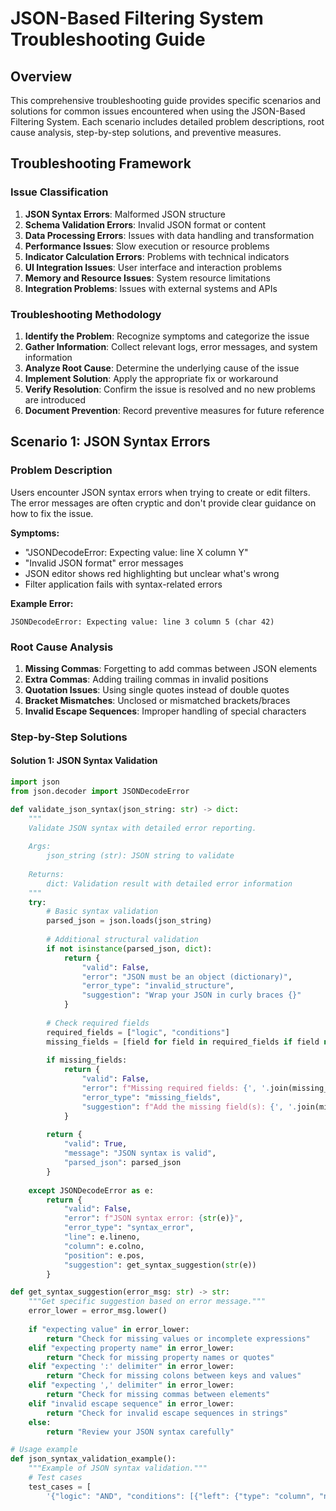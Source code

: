 # JSON-Based Filtering System Troubleshooting Guide

## Overview

This comprehensive troubleshooting guide provides specific scenarios and solutions for common issues encountered when using the JSON-Based Filtering System. Each scenario includes detailed problem descriptions, root cause analysis, step-by-step solutions, and preventive measures.

## Troubleshooting Framework

### Issue Classification

1. **JSON Syntax Errors**: Malformed JSON structure
2. **Schema Validation Errors**: Invalid JSON format or content
3. **Data Processing Errors**: Issues with data handling and transformation
4. **Performance Issues**: Slow execution or resource problems
5. **Indicator Calculation Errors**: Problems with technical indicators
6. **UI Integration Issues**: User interface and interaction problems
7. **Memory and Resource Issues**: System resource limitations
8. **Integration Problems**: Issues with external systems and APIs

### Troubleshooting Methodology

1. **Identify the Problem**: Recognize symptoms and categorize the issue
2. **Gather Information**: Collect relevant logs, error messages, and system information
3. **Analyze Root Cause**: Determine the underlying cause of the issue
4. **Implement Solution**: Apply the appropriate fix or workaround
5. **Verify Resolution**: Confirm the issue is resolved and no new problems are introduced
6. **Document Prevention**: Record preventive measures for future reference

## Scenario 1: JSON Syntax Errors

### Problem Description
Users encounter JSON syntax errors when trying to create or edit filters. The error messages are often cryptic and don't provide clear guidance on how to fix the issue.

**Symptoms:**
- "JSONDecodeError: Expecting value: line X column Y"
- "Invalid JSON format" error messages
- JSON editor shows red highlighting but unclear what's wrong
- Filter application fails with syntax-related errors

**Example Error:**
```
JSONDecodeError: Expecting value: line 3 column 5 (char 42)
```

### Root Cause Analysis
1. **Missing Commas**: Forgetting to add commas between JSON elements
2. **Extra Commas**: Adding trailing commas in invalid positions
3. **Quotation Issues**: Using single quotes instead of double quotes
4. **Bracket Mismatches**: Unclosed or mismatched brackets/braces
5. **Invalid Escape Sequences**: Improper handling of special characters

### Step-by-Step Solutions

#### Solution 1: JSON Syntax Validation

```python
import json
from json.decoder import JSONDecodeError

def validate_json_syntax(json_string: str) -> dict:
    """
    Validate JSON syntax with detailed error reporting.
    
    Args:
        json_string (str): JSON string to validate
        
    Returns:
        dict: Validation result with detailed error information
    """
    try:
        # Basic syntax validation
        parsed_json = json.loads(json_string)
        
        # Additional structural validation
        if not isinstance(parsed_json, dict):
            return {
                "valid": False,
                "error": "JSON must be an object (dictionary)",
                "error_type": "invalid_structure",
                "suggestion": "Wrap your JSON in curly braces {}"
            }
        
        # Check required fields
        required_fields = ["logic", "conditions"]
        missing_fields = [field for field in required_fields if field not in parsed_json]
        
        if missing_fields:
            return {
                "valid": False,
                "error": f"Missing required fields: {', '.join(missing_fields)}",
                "error_type": "missing_fields",
                "suggestion": f"Add the missing field(s): {', '.join(missing_fields)}"
            }
        
        return {
            "valid": True,
            "message": "JSON syntax is valid",
            "parsed_json": parsed_json
        }
        
    except JSONDecodeError as e:
        return {
            "valid": False,
            "error": f"JSON syntax error: {str(e)}",
            "error_type": "syntax_error",
            "line": e.lineno,
            "column": e.colno,
            "position": e.pos,
            "suggestion": get_syntax_suggestion(str(e))
        }

def get_syntax_suggestion(error_msg: str) -> str:
    """Get specific suggestion based on error message."""
    error_lower = error_msg.lower()
    
    if "expecting value" in error_lower:
        return "Check for missing values or incomplete expressions"
    elif "expecting property name" in error_lower:
        return "Check for missing property names or quotes"
    elif "expecting ':' delimiter" in error_lower:
        return "Check for missing colons between keys and values"
    elif "expecting ',' delimiter" in error_lower:
        return "Check for missing commas between elements"
    elif "invalid escape sequence" in error_lower:
        return "Check for invalid escape sequences in strings"
    else:
        return "Review your JSON syntax carefully"

# Usage example
def json_syntax_validation_example():
    """Example of JSON syntax validation."""
    # Test cases
    test_cases = [
        '{"logic": "AND", "conditions": [{"left": {"type": "column", "name": "close"}, "operator": ">", "right": {"type": "constant", "value": 100}}]}',  # Valid
       
